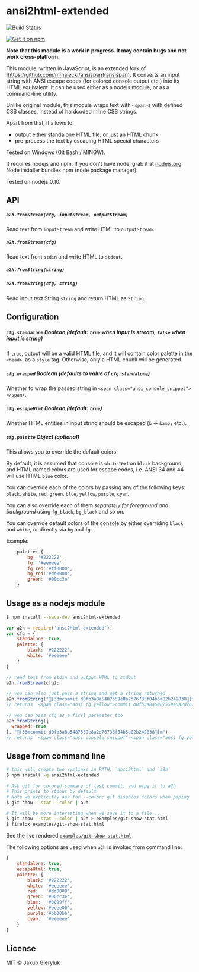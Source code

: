 # ansi2html-extended
 [![Build Status](https://secure.travis-ci.org/jakub-g/ansi2html-extended.png?branch=master)](http://travis-ci.org/jakub-g/ansi2html-extended)

 [![Get it on npm](https://nodei.co/npm/ansi2html-extended.png?compact=true)](https://www.npmjs.org/package/ansi2html-extended)

**Note that this module is a work in progress. It may contain bugs and not work cross-platform.**

This module, written in JavaScript, is an extended fork of [https://github.com/mmalecki/ansispan](ansispan).
It converts an input string with ANSI escape codes (for colored console output etc.) into its
HTML equivalent. It can be used either as a nodejs module, or as a command-line utility.

Unlike original module, this module wraps text with `<span>`s with defined CSS classes,
instead of hardcoded inline CSS strings.

Apart from that, it allows to:

- output either standalone HTML file, or just an HTML chunk
- pre-process the text by escaping HTML special characters

Tested on Windows (Git Bash / MINGW).

It requires nodejs and npm. If you don't have node, grab it at [nodejs.org](https://nodejs.org).
Node installer bundles npm (node package manager).

Tested on nodejs 0.10.

## API

##### `a2h.fromStream(cfg, inputStream, outputStream)`

Read text from `inputStream` and write HTML to `outputStream`.

##### `a2h.fromStream(cfg)`

Read text from `stdin` and write HTML to `stdout`.

##### `a2h.fromString(string)`
##### `a2h.fromString(cfg, string)`

Read input text String `string` and return HTML as `String`


## Configuration

##### `cfg.standalone` Boolean (default: `true` when input is stream, `false` when input is string)

If `true`, output will be a valid HTML file, and it will contain color palette in the `<head>`,
as a `style` tag. Otherwise, only a HTML chunk will be generated.

##### `cfg.wrapped` Boolean (defaults to value of `cfg.standalone`)

Whether to wrap the passed string in `<span class="ansi_console_snippet"></span>`.

##### `cfg.escapeHtml` Boolean (default: `true`)

Whether HTML entities in input string should be escaped (`&` -> `&amp;` etc.).

##### `cfg.palette` Object (optional)

This allows you to override the default colors.

By default, it is assumed that console is `white` text on `black` background, and HTML
named colors are used for escape codes, i.e. ANSI 34 and 44 will use HTML `blue` color.

You can override each of the colors by passing any of the following keys:
`black`, `white`, `red`, `green`, `blue`, `yellow`, `purple`, `cyan`.

You can also override each of them *separately for foreground and background* using
`fg_black`, `bg_black` and so on.

You can override default colors of the console by either overriding `black` and `white`,
or directly via `bg` and `fg`.

Example:

```js
    palette: {
        bg: '#222222',
        fg: '#eeeeee',
        fg_red:'#ff0000',
        bg_red:'#dd0000',
        green: '#00cc3e'
    }
```

## Usage as a nodejs module

```sh
$ npm install --save-dev ansi2html-extended
```

```js
var a2h = require('ansi2html-extended');
var cfg = {
    standalone: true,
    palette: {
        black: '#222222',
        white: '#eeeeee'
    }
}

// read text from stdin and output HTML to stdout
a2h.fromStream(cfg);

// you can also just pass a string and get a string returned
a2h.fromString("[33mcommit d0fb3a8a5487559e8a2d76735f04b5a02b242838[m")
// returns `<span class="ansi_fg_yellow">commit d0fb3a8a5487559e8a2d76735f04b5a02b242838</span>`

// you can pass cfg as a first parameter too
a2h.fromString({
  wrapped: true
}, "[33mcommit d0fb3a8a5487559e8a2d76735f04b5a02b242838[m")
// returns `<span class="ansi_console_snippet"><span class="ansi_fg_yellow">commit d0fb3a8a5487559e8a2d76735f04b5a02b242838</span></span>`

```


## Usage from command line

```sh
# this will create two symlinks in PATH: `ansi2html` and `a2h`
$ npm install -g ansi2html-extended

# Ask git for colored summary of last commit, and pipe it to a2h
# This prints to stdout by default
# Note we explicitly ask for --color; git disables colors when piping
$ git show --stat --color | a2h

# It will be more interesting when we save it to a file...
$ git show --stat --color | a2h > examples/git-show-stat.html
$ firefox examples/git-show-stat.html
```

See the live rendered [`examples/git-show-stat.html`](https://rawgit.com/jakub-g/ansi2html-extended/master/examples/git-show-stat.html)

The following options are used when `a2h` is invoked from command line:

```js
{
    standalone: true,
    escapeHtml: true,
    palette: {
        black: '#222222',
        white: '#eeeeee',
        red:   '#dd0000',
        green: '#00cc3e',
        blue:  '#0099ff',
        yellow:'#eeee00',
        purple:'#bb00bb',
        cyan:  '#eeeeee'
    }
}
```

## License

MIT © [Jakub Gieryluk](http://jakub-g.github.io)
